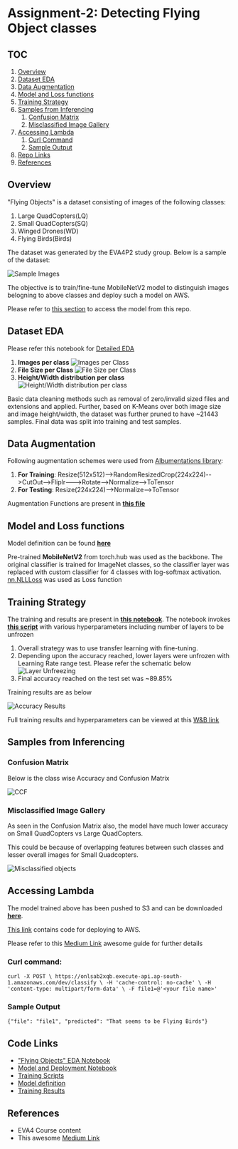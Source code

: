 # Assignment-2: Detecting Flying Object classes

## TOC

1. [Overview](#overview)
2. [Dataset EDA](#dataset-eda)
3. [Data Augmentation](#data-augmentation)
4. [Model and Loss functions](#model-and-loss-functions)
5. [Training Strategy](#training-strategy)
6. [Samples from Inferencing](#samples-from-inferencing)
    1. [Confusion Matrix](#confusion-matrix)
    2. [Misclassified Image Gallery](#misclassified-image-gallery)
7. [Accessing Lambda](#accessing-lambda)
    1. [Curl Command](#curl-command)
    2. [Sample Output](#sample-output)
8. [Repo Links](#repo-links)
9. [References](#references)

## Overview

"Flying Objects" is a dataset consisting of images of the following classes:

 1. Large QuadCopters(LQ)
 2. Small QuadCopters(SQ)
 3. Winged Drones(WD)
 4. Flying Birds(Birds)

The dataset was generated by the EVA4P2 study group. Below is a sample of the dataset:

![Sample Images](https://github.com/rajy4683/EVA4P2/blob/master/S2-FlyingObjects/S2_EDA_Imgs/DSSample.jpg)

The objective is to train/fine-tune MobileNetV2 model to distinguish images belogning to above classes and deploy such a model on AWS.

Please refer to [this section](https://github.com/rajy4683/EVA4P2/tree/master/S2-FlyingObjects#accessing-lambda) to access the model from this repo.

## Dataset EDA

Please refer this notebook for [Detailed EDA](https://github.com/rajy4683/EVA4P2/blob/master/S2-FlyingObjects/EVA4P2_S2_DataAnalysis.ipynb)

1. **Images per class**
![Images per Class](https://github.com/rajy4683/EVA4P2/blob/master/S2-FlyingObjects/S2_EDA_Imgs/ClassWiseFileCount.jpg)
2. **File Size per Class** ![File Size per Class](https://github.com/rajy4683/EVA4P2/blob/master/S2-FlyingObjects/S2_EDA_Imgs/ClassWiseFileSize.png)
3. **Height/Width distribution per class** ![Height/Width distribution per class](https://github.com/rajy4683/EVA4P2/blob/master/S2-FlyingObjects/S2_EDA_Imgs/ClassWiseHW.png)

Basic data cleaning methods such as removal of zero/invalid sized files and extensions and applied.
Further, based on K-Means over both image size and image height/width, the dataset was further pruned to have ~21443 samples.
Final data was split into training and test samples.

## Data Augmentation

Following augmentation schemes were used from [Albumentations library](https://github.com/albumentations-team/albumentations):

1. **For Training**: Resize(512x512)-->RandomResizedCrop(224x224)-->CutOut-->Fliplr--->Rotate-->Normalize-->ToTensor
1. **For Testing**: Resize(224x224)-->Normalize-->ToTensor

Augmentation Functions are present in **[this file](https://github.com/rajy4683/RekogNizer/blob/5ade03bd09bf94e43318e3b8af6594478e2b56c3/train_eva4_s2.py#L74)**

## Model and Loss functions

Model definition can be found **[here](https://github.com/rajy4683/RekogNizer/blob/5ade03bd09bf94e43318e3b8af6594478e2b56c3/basemodelclass.py#L687)**

Pre-trained **MobileNetV2** from torch.hub was used as the backbone.
The original classifier is trained for ImageNet classes, so the classifier layer was replaced with custom classifier for 4 classes with log-softmax activation.
[nn.NLLLoss](https://pytorch.org/docs/stable/generated/torch.nn.NLLLoss.html) was used as Loss function

## Training Strategy

The training and results are present in **[this notebook](https://github.com/rajy4683/EVA4P2/blob/master/S2-FlyingObjects/EVA4P2_S2_PreFinal.ipynb)**.
The notebook invokes **[this script](https://github.com/rajy4683/RekogNizer/blob/master/train_eva4_s2.py)** with various hyperparameters including number of layers to be unfrozen

1. Overall strategy was to use transfer learning with fine-tuning.
2. Depending upon the accuracy reached, lower layers were unfrozen with Learning Rate range test. Please refer the schematic below
![Layer Unfreezing](https://github.com/rajy4683/EVA4P2/blob/master/S2-FlyingObjects/S2_EDA_Imgs/ModelFlow.JPG)
3. Final accuracy reached on the test set was ~89.85%

Training results are as below

![Accuracy Results](https://github.com/rajy4683/EVA4P2/blob/master/S2-FlyingObjects/S2_EDA_Imgs/Loss.JPG)

Full training results and hyperparameters can be viewed at this [W&B link](https://app.wandb.ai/rajy4683/news5/runs/1mfa1c17)

## Samples from Inferencing

### Confusion Matrix

Below is the class wise Accuracy and Confusion Matrix

![CCF](https://github.com/rajy4683/EVA4P2/blob/master/S2-FlyingObjects/S2_EDA_Imgs/CCF.JPG)

### Misclassified Image Gallery

As seen in the Confusion Matrix also, the model have much lower accuracy on Small QuadCopters vs Large QuadCopters.

This could be because of overlapping features between such classes and lesser overall images for Small Quadcopters.

![Misclassified objects](https://github.com/rajy4683/EVA4P2/blob/master/S2-FlyingObjects/S2_EDA_Imgs/Misclassified.png)

## Accessing Lambda

The model trained above has been pushed to S3 and can be downloaded **[here](https://rekog-eva4s1.s3.ap-south-1.amazonaws.com/CustomMobileNetV2_8889.pt)**.

[This link](https://github.com/rajy4683/EVA4P2/tree/master/S2-FlyingObjects/lambda_deploy) contains code for deploying to AWS.

Please refer to this [Medium Link](https://towardsdatascience.com/scaling-machine-learning-from-zero-to-hero-d63796442526) awesome guide for further details

### Curl command:

`
curl -X POST \
  https://onlsab2xqb.execute-api.ap-south-1.amazonaws.com/dev/classify \
  -H 'cache-control: no-cache' \
  -H 'content-type: multipart/form-data' \
  -F file1=@'<your file name>' `

### Sample Output

`{"file": "file1", "predicted": "That seems to be Flying Birds"}`

## Code Links

- ["Flying Objects" EDA Notebook](https://github.com/rajy4683/EVA4P2/blob/master/S2-FlyingObjects/EVA4P2_S2_DataAnalysis.ipynb)
- [Model and Deployment Notebook](https://github.com/rajy4683/EVA4P2/blob/master/S2-FlyingObjects/EVA4P2_S2_PreFinal.ipynb)
- [Training Scripts](https://github.com/rajy4683/RekogNizer/blob/master/train_eva4_s2.py)
- [Model definition](https://github.com/rajy4683/RekogNizer/blob/5ade03bd09bf94e43318e3b8af6594478e2b56c3/basemodelclass.py#L687)
- [Training Results](https://app.wandb.ai/rajy4683/news5/runs/nzn1q8x5)

## References

- EVA4 Course content
- This awesome [Medium Link](https://towardsdatascience.com/scaling-machine-learning-from-zero-to-hero-d63796442526)
